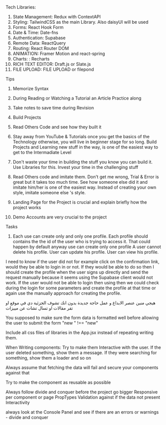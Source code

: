 Tech
Libraries:

1.  State Management: Redux with ContextAPI
2.  Styling: TailwindCSS as the main Library. Also daisyUI will be used
3.  Forms: React Hook Form
4.  Date & Time: Date-fns
5.  Authentication: Supabase
6.  Remote Data: ReactQuery
7.  Routing: React Router DOM
8.  ANIMATION: Framer Motion and react-spring
9.  Charts: : Recharts
10. RICH TEXT EDITOR: Draft.js or Slate.js
11. FILE UPLOAD: FILE UPLOAD or filepond

Tips

1. Memorize Syntax
2. During Reading or Watching a Tutorial an Article Practice along
3. Take notes to save time during Revision
4. Build Projects
5. Read Others Code and see how they built it
6. Stay away from YouTube & Tutorials once you get the basics of the Technology otherwise, you will live in beginner stage for so long. Build Projects and Learning new stuff in the way, is one of the easiest way to get to the Intermadiate Level
7. Don't waste your time in building the stuff you know you can build it. Use Libraries for this. Invest your time in the challenging stuff
8. Read Others code and imitate them. Don't get me wrong, Trial & Error is great but it takes too much time. See how someone else did it and imitate him/her is one of the easiest way. Instead of creating your own style, imitate someone else 's style.

9. Landing Page for the Project is crucial and explain briefly how the project works
10. Demo Accounts are very crucial to the project

Tasks

1. Each use can create only and only one profile. Each profile should contains the the id of the user who is trying to access it. That could happen by default anyway
   use can create only one profile A user cannot delete his profile. User can update his profile. User can view his profile.

I need to know if the user did not for example click on the confirmation link, would they be able to login in or not.
If they would be able to do so then I should create the profile when the user signs up directly and send the request manually because
it seems using the Supabase client would not work. If the user would not be able to login then using then we could check during the login for some parameters and create the profile at that time or again use the manually approach for creating the profile.

هيجي منين عنصر الابداع و عمل حاجة جديدة بدون انك تشوف الجزئية دي في موقع او تقر مقالات او تسال تشات عن مييزات

You supposed to make sure the form data is formatted well before allowing the user to submit the form
"new " !== "new"

Include all css files of libraries in the App.jsx instead of repeating writing them.

When Writing components: Try to make them Interactive with the user. If the user deleted something, show them a message. If they were searching for something, show them a loader and so on

Always assume that fetching the data will fail and secure your components against that

Try to make the component as reusable as possible

Always follow divide and conquer before the project go bigger
Responsive per component or page
PropTypes
Validation against if the data not present
Interactivity

always look at the Console Panel and see if there are an errors or warnings - divide and conquer 